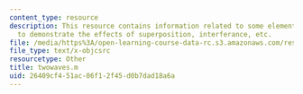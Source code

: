 ```yaml
---
content_type: resource
description: This resource contains information related to some elementary wave exercises
  to demonstrate the effects of superposition, interferance, etc.
file: /media/https%3A/open-learning-course-data-rc.s3.amazonaws.com/res-12-001-topics-in-fluid-dynamics-spring-2010/26409cf451ac06f12f45d0b7dad18a6a_twowaves.m
file_type: text/x-objcsrc
resourcetype: Other
title: twowaves.m
uid: 26409cf4-51ac-06f1-2f45-d0b7dad18a6a
---
```

